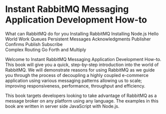Instant RabbitMQ Messaging Application Development How-to
====
What can RabbitMQ do for you
Installing RabbitMQ	
Installing Node.js
Hello World
Work Queues
Persistent Messages
Acknowledgments
Publisher Confirms
Publish Subscribe	
Complex Routing	
Go Forth and Multiply

Welcome to Instant RabbitMQ Messaging Application Development How-to. This book will give you a quick, step-by-step introduction into the world of RabbitMQ. We will demonstrate reasons for using RabbitMQ as we guide you through the process of decoupling a highly coupled e-commerce application using various messaging patterns allowing us to scale; improving responsiveness, performance, throughput and efficiency.

This book targets developers looking to take advantage of RabbitMQ as a message broker on any platform using any language.  The examples in this book are written in server side JavaScript with Node.js.  
